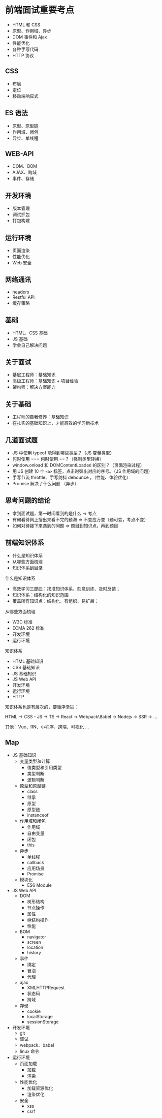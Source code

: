 # 前端面试重要考点

- HTML 和 CSS
- 原型、作用域、异步
- DOM 事件和 Ajax
- 性能优化
- 各种手写代码
- HTTP 协议

## CSS

- 布局
- 定位
- 移动端响应式

## ES 语法

- 原型、原型链
- 作用域、闭包
- 异步、单线程

## WEB-API

- DOM、BOM
- AJAX、跨域
- 事件、存储

## 开发环境

- 版本管理
- 调试抓包
- 打包构建

## 运行环境

- 页面渲染
- 性能优化
- Web 安全

## 网络通讯

- headers
- Restful API
- 缓存策略

## 基础

- HTML、CSS 基础
- JS 基础
- 学会自己解决问题

## 关于面试

- 基层工程师：基础知识
- 高级工程师：基础知识 + 项目经验
- 架构师：解决方案能力

## 关于基础

- 工程师的自我修养：基础知识
- 在扎实的基础知识上，才能高效的学习新技术

## 几道面试题

- JS 中使用 typeof 能得到哪些类型？（JS 变量类型）
- 何时使用 === 何时使用 ==？（强制类型转换）
- window.onload 和 DOMContentLoaded 的区别？（页面渲染过程）
- 用 JS 创建 10 个 `<a>` 标签，点击时弹出对应的序号。（JS 作用域的问题）
- 手写节流 throttle、手写防抖 debounce 。（性能、体验优化）
- Promise 解决了什么问题 （异步）

## 思考问题的结论

- 拿到面试题，第一时间看到的是什么 => 考点
- 有何看待网上搜出来看不完的题海 => 不变应万变（题可变，考点不变）
- 如何对待接下来遇到的问题 => 题目到知识点，再到题目

## 前端知识体系

- 什么是知识体系
- 从哪些方面梳理
- 知识体系到目录

什么是知识体系

- 高效学习三部曲：找准知识体系、刻意训练、及时反馈；
- 知识体系：结构化的知识范围
- 覆盖所有知识点：结构化、有组织、易扩展；

从哪些方面梳理

- W3C 标准
- ECMA 262 标准
- 开发环境
- 运行环境

知识体系

- HTML 基础知识
- CSS 基础知识
- JS 基础知识
- JS Web API
- 开发环境
- 运行环境
- HTTP

知识体系也是有层次的，要循序渐进：

HTML -> CSS - JS -> TS -> React -> Webpack\Babel -> Nodejs -> SSR -> ...

其他：Vue、RN、小程序、跨端、可视化 ...

## Map

- JS 基础知识
  - 变量类型和计算
    - 值类型和引用类型
    - 类型判断
    - 逻辑判断
  - 原型和原型链
    - class
    - 继承
    - 原型
    - 原型链
    - instanceof
  - 作用域和闭包
    - 作用域
    - 自由变量
    - 闭包
    - this
  - 异步
    - 单线程
    - callback
    - 应用场景
    - Promise
  - 模块化
    - ES6 Module
- JS Web API
  - DOM
    - 树形结构
    - 节点操作
    - 属性
    - 树结构操作
    - 性能
  - BOM
    - navigator
    - screen
    - location
    - history
  - 事件
    - 绑定
    - 冒泡
    - 代理
  - ajax
    - XMLHTTPRequest
    - 状态码
    - 跨域
  - 存储
    - cookie
    - localStorage
    - sessionStorage
- 开发环境
  - git
  - 调试
  - webpack、babel
  - linux 命令
- 运行环境
  - 页面加载
    - 加载
    - 渲染
  - 性能优化
    - 加载资源优化
    - 渲染优化
  - 安全
    - xss
    - csrf
